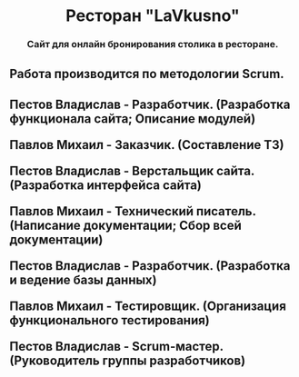 <h1 align="center">Ресторан "LaVkusno"</h1>
<h3 align="center">Сайт для онлайн бронирования столика в ресторане.</h3>

<h2>Работа производится по методологии Scrum.<h2>

Пестов Владислав - Разработчик. 
(Разработка функционала сайта; Описание модулей)

Павлов Михаил - Заказчик. 
(Составление ТЗ)

Пестов Владислав - Верстальщик сайта.
(Разработка интерфейса сайта)

Павлов Михаил - Технический писатель.
(Написание документации; Сбор всей документации)

Пестов Владислав - Разработчик.	
(Разработка и ведение базы данных)

Павлов Михаил - Тестировщик. 
(Организация функционального тестирования)

Пестов Владислав - Scrum-мастер. 
(Руководитель группы разработчиков)
